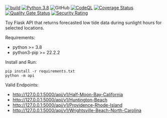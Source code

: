 [![build](https://github.com/plasticuproject/tides/actions/workflows/tests.yml/badge.svg)](https://github.com/plasticuproject/tides/actions/workflows/tests.yml)
[![Python 3.8](https://img.shields.io/badge/python-3.8+-blue.svg)](https://www.python.org/downloads/release/python-380/)
![GitHub](https://img.shields.io/github/license/plasticuproject/tides)
[![CodeQL](https://github.com/plasticuproject/tides/actions/workflows/codeql.yml/badge.svg)](https://github.com/plasticuproject/tides/actions/workflows/codeql.yml)
[![Coverage Status](https://coveralls.io/repos/github/plasticuproject/tides/badge.svg?branch=master)](https://coveralls.io/github/plasticuproject/tides?branch=master)
[![Quality Gate Status](https://sonarcloud.io/api/project_badges/measure?project=plasticuproject_tides&metric=alert_status)](https://sonarcloud.io/dashboard?id=plasticuproject_tides)
[![Security Rating](https://sonarcloud.io/api/project_badges/measure?project=plasticuproject_tides&metric=security_rating)](https://sonarcloud.io/dashboard?id=plasticuproject_tides)

Toy Flask API that returns forecasted low tide data during sunlight hours for selected locations.

Requirements:
- python >= 3.8
- python3-pip >= 22.2.2


Install and Run:
```
pip install -r requirements.txt
python -m api
```

Valid Endpoints:
- http://127.0.0.1:5000/api/v1/Half-Moon-Bay-California
- http://127.0.0.1:5000/api/v1/Huntington-Beach
- http://127.0.0.1:5000/api/v1/Providence-Rhode-Island
- http://127.0.0.1:5000/api/v1/Wrightsville-Beach-North-Carolina
